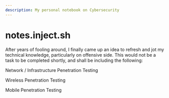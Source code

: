 ```yaml
---
description: My personal notebook on Cybersecurity
---
```


# notes.inject.sh

After years of fooling around, I finally came up an idea to refresh and jot my technical knowledge, particularly on offensive side. This would not be a task to be completed shortly, and shall be including the following:

Network / Infrastructure Penetration Testing

Wireless Penetration Testing

Mobile Penetration Testing



